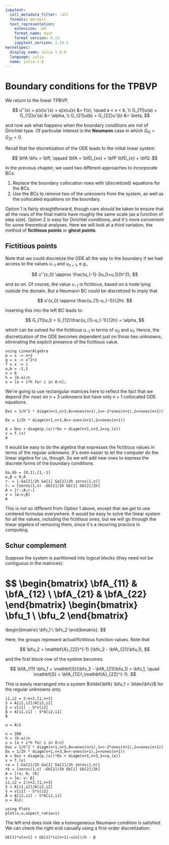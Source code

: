```yaml
---
jupytext:
  cell_metadata_filter: -all
  formats: md:myst
  text_representation:
    extension: .md
    format_name: myst
    format_version: 0.13
    jupytext_version: 1.14.1
kernelspec:
  display_name: Julia 1.8.0
  language: julia
  name: julia-1.8
---
```


# Boundary conditions for the TPBVP

We return to the linear TPBVP,

$$
u''(x) + p(x)u'(x) + q(x)u(x) &= f(x), \quad a < x < b, \\ 
G_{11}u(a) + G_{12}u'(a)  &= \alpha, \\ 
G_{21}u(b) + G_{22}u'(b)  &= \beta,
$$

and now ask what happens when the boundary conditions are not of Dirichlet type. Of particular interest is the **Neumann** case in which $G_{11}=G_{21}=0$. 

Recall that the discretization of the ODE leads to the initial linear system

$$
\bfA \bfu = \bff, \qquad \bfA = \bfD_{xx} + \bfP \bfD_{x} + \bfQ.
$$

In the previous chapter, we used two different approaches to incorporate BCs: 

1. Replace the boundary collocation rows with (discretized) equations for the BCs.
2. Use the BCs to remove two of the unknowns from the system, as well as the collocated equations on the boundary.

Option 1 is fairly straightforward, though care should be taken to ensure that all the rows of the final matrix have roughly the same scale (as a function of step size). Option 2 is easy for Dirichlet conditions, and it's more convenient for some theoretical analyses. Here we will look at a third variation, the method of **fictitious points** or **ghost points**.

## Fictitious points

Note that we could discretize the ODE all the way to the boundary if we had access to the values $u_{-1}$ and $u_{n+1}$, e.g.,

$$
u''(x_0) \approx \frac{u_{-1}-2u_0+u_1}{h^2},
$$

and so on. Of course, the value $u_{-1}$ is fictitious, based on a node lying outside the domain. But a Neumann BC could be discretized to imply that

$$
u'(x_0) \approx \frac{u_{1}-u_{-1}}{2h}. 
$$

Inserting this into the left BC leads to

$$
G_{11}u_0 + G_{12}\frac{u_{1}-u_{-1}}{2h}  = \alpha, 
$$

which can be solved for the fictitious $u_{-1}$ in terms of $u_0$ and $u_1$. Hence, the discretization of the ODE becomes dependent just on those two unknowns, eliminating the explicit presence of the fictitious value.

```{code-cell}
using LinearAlgebra
p = x -> x+2
q = x -> x^2+1
f = x -> 1
a,b = -1,1
n = 6
h = (b-a)/n
x = [a + i*h for i in 0:n];
```

We're going to use rectangular matrices here to reflect the fact that we depend (for now) on $n+3$ unknowns but have only $n+1$ collocated ODE equations.

```{code-cell}
Dxx = 1/h^2 * diagm(n+1,n+3,0=>ones(n+1),1=>-2*ones(n+1),2=>ones(n+1))
```

```{code-cell}
Dx = 1/2h * diagm(n+1,n+3,0=>-ones(n+1),2=>ones(n+1))
```

```{code-cell}
A = Dxx + diagm(p.(x))*Dx + diagm(n+1,n+3,2=>q.(x))
v = f.(x)
A
```

It would be easy to do the algebra that expresses the fictitious values in terms of the regular unknowns. It's even easier to let the computer do the linear algebra for us, though. So we will add new rows to express the discrete forms of the boundary conditions.

```{code-cell}
Ga,Gb = [0,1],[1,-1]
⍺,β = 0,0
r₋ = [-Ga[2]/2h Ga[1] Ga[2]/2h zeros(1,n)]
r₊ = [zeros(1,n) -Gb[2]/2h Gb[1] Gb[2]/2h]
A = [r₋;A;r₊]
v = [⍺;v;β]
A
```

This is not so different from Option 1 above, except that we get to use centered formulas everywhere. It would be easy to solve the linear system for all the values, including the fictitious ones, but we will go through the linear algebra of removing them, since it's a recurring practice in computing.

## Schur complement

Suppose the system is partitioned into logical blocks (they need not be contiguous in the matrices):

$$
\begin{bmatrix}
  \bfA_{11} & \bfA_{12} \\ \bfA_{21} & \bfA_{22} 
\end{bmatrix}
\begin{bmatrix}
  \bfu_1 \\ \bfu_2
\end{bmatrix}
= 
\begin{bmatrix}
  \bfv_1 \\ \bfv_2
\end{bmatrix}.
$$

Here, the groups represent actual/fictitious function values. Note that 

$$
\bfu_2 = \mathbf{A}_{22}^{-1} (\bfv_2 - \bfA_{21}\bfu_1), 
$$

and the first block-row of the system becomes

$$
\bfA_{11} \bfu_1 + \mathbf{S}(\bfv_2 - \bfA_{21}\bfu_1) = \bfv_1, \quad \mathbf{S} = \bfA_{12}\,\mathbf{A}_{22}^{-1}. 
$$

This is easily rearranged into a system $\tilde{\bfA} \bfu_1 = \tilde{\bfv}$ for the regular unknowns only.

```{code-cell}
i1,i2 = 2:n+2,[1,n+3]
S = A[i1,i2]/A[i2,i2]
ṽ = v[i1] - S*v[i2]
Ã = A[i1,i1] - S*A[i2,i1]
Ã
```

```{code-cell}
u = Ã\ṽ
```

```{code-cell}
n = 200
h = (b-a)/n
x = [a + i*h for i in 0:n]
Dxx = 1/h^2 * diagm(n+1,n+3,0=>ones(n+1),1=>-2*ones(n+1),2=>ones(n+1))
Dx = 1/2h * diagm(n+1,n+3,0=>-ones(n+1),2=>ones(n+1))
A = Dxx + diagm(p.(x))*Dx + diagm(n+1,n+3,2=>q.(x))
v = f.(x)
ra = [-Ga[2]/2h Ga[1] Ga[2]/2h zeros(1,n)]
rb = [zeros(1,n) -Gb[2]/2h Gb[1] Gb[2]/2h]
A = [ra; A; rb]
v = [⍺; v; β]
i1,i2 = 2:n+2,[1,n+3]
S = A[i1,i2]/A[i2,i2]
ṽ = v[i1] - S*v[i2]
Ã = A[i1,i1] - S*A[i2,i1]
u = Ã\ṽ;

using Plots
plot(x,u,aspect_ratio=1)
```

The left end does look like a homogeneous Neumann condition is satisfied. We can check the right end casually using a first-order discretization:

```{code-cell}
Gb[1]*u[n+1] + Gb[2]*(u[n+1]-u[n])/h - β
```
